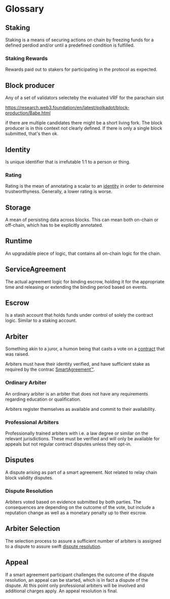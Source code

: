 # Glossary

## Staking

Staking is a means of securing actions on chain by freezing funds for a defined perdiod and/or until a predefined condition is fulfilled.

### Staking Rewards

Rewards paid out to stakers for participating in the protocol as expected.

## Block producer

Any of a set of validators selecteby the evaluated VRF for the parachain slot

<https://research.web3.foundation/en/latest/polkadot/block-production/Babe.html>

if there are multiple candidates there might be a short living fork. The block producer
is in this context not clearly defined. If there is only a single block submitted, that's
then ok.

## Identity

Is unique identifier that is irrefutable 1:1 to a person or thing.

### Rating

Rating is the mean of annotating a scalar to an [identity](#Identity) in order to determine trustworthyness. Generally, a lower rating is worse.

## Storage

A mean of persisting data across blocks. This can mean both on-chain or off-chain, which has to be explicitly annotated.

## Runtime

An upgradable piece of logic, that contains all on-chain logic for the chain.

## ServiceAgreement

The actual agreement logic for binding escrow, holding it for the appropriate time and releasing or extending the binding period based on events.

## Escrow

Is a stash account that holds funds under control of solely the contract logic. Similar to a staking account.

## Arbiter

Something akin to a juror, a humon being that casts a vote on a [contract](#disputes) that was raised.

Arbiters must have their identity verified, and have sufficient stake as required by the contrac [SmartAgreement™](#SmartAgreement).

### Ordinary Arbiter

An ordinary arbiter is an arbiter that does not have any requirements regarding education or qualification.

Arbiters register themselves as available and commit to their availability.

### Professional Arbiters

Professionally trained arbiters with i.e. a law degree or similar on the relevant jurisdictions.
These must be verified and will only be available for appeals but not regular contract disputes unless they opt-in.

## Disputes

A dispute arising as part of a smart agreement. Not related to relay chain block validity disputes.

### Dispute Resolution

Arbiters voted based on evidence submitted by both parties. The consequences are depending on the outcome of the vote, but include a reputation change as well as a monetary penalty up to their escrow.

## Arbiter Selection

The selection process to assure a sufficient number of arbiters is assigned to a dispute to assure swift [dispute resolution](#dispute-resolution).

## Appeal

If a smart agreement participant challenges the outcome of the dispute resolution, an appeal can be started, which is in fact a dispute of the dispute. At this point only professional arbiters will be involved and additional charges apply.
An appeal resolution is final.
